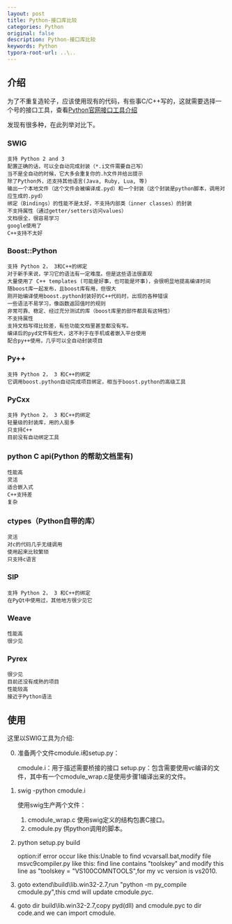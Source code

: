 ```yaml
---
layout: post
title: Python-接口库比较
categories: Python
original: false
description: Python-接口库比较
keywords: Python
typora-root-url: ..\..
---
```


## 介绍

为了不重复造轮子，应该使用现有的代码，有些事C/C++写的，这就需要选择一个号的接口工具，查看[Python官网接口工具介绍](https://wiki.python.org/moin/IntegratingPythonWithOtherLanguages)

发现有很多种，在此列举对比下。

### SWIG

	支持 Python 2 and 3
	配置正确的话，可以全自动完成封装（*.i文件需要自己写）
	当不是全自动的时候，它大多会重复你的.h文件并给出提示
	除了Python外，还支持其他语言(Java, Ruby, Lua, 等)
	输出一个本地文件（这个文件会被编译成.pyd）和一个封装（这个封装是python脚本，调用对应生成的.pyd）
	绑定（Bindings）的性能不是太好，不支持内部类（inner classes）的封装
	不支持属性（通过getter/setters访问values）
	文档很全，很容易学习
	google使用了
	C++支持不太好

### Boost::Python

	支持 Python 2， 3和C++的绑定
	对于新手来说，学习它的语法有一定难度。但是这些语法很直观
	大量使用了 C++ templates (可能是好事，也可能是坏事)，会很明显地提高编译时间
	随boost库一起发布，且boost库有用，但很大
	刚开始编译使用boost.python封装好的C++代码时，出现的各种错误
	一些语法不易学习，像函数返回值时的规则
	非常可靠、稳定、经过充分测试的库（boost库里的部件都具有这特性）
	不支持属性
	支持文档写得比较差，有些功能文档里甚至都没有写。
	编译后的pyd文件有些大，这不利于在手机或者嵌入平台使用
	配合py++使用，几乎可以全自动封装项目

### Py++

	支持 Python 2， 3 和C++的绑定
	它调用boost.python自动完成项目绑定，相当于boost.python的高级工具

### PyCxx

	支持 Python 2， 3 和C++的绑定
	轻量级的封装库，用的人挺多
	只支持C++
	目前没有自动绑定工具

### python C api(Python 的帮助文档里有)

	性能高
	灵活
	适合嵌入式
	C++支持差
	复杂

### ctypes（Python自带的库）

	灵活
	对c的代码几乎无缝调用
	使用起来比较繁琐
	只支持c语言

### SIP

	支持 Python 2， 3 和C++的绑定
	在PyQt中使用过，其他地方很少见它

### Weave

	性能高
	很少见

### Pyrex

	很少见
	目前还没有成熟的项目
	性能较高
	接近于Python语法

## 使用

这里以SWIG工具为介绍:


0. 准备两个文件cmodule.i和setup.py：

	cmodule.i：用于描述需要桥接的接口
	setup.py：包含需要使用vc编译的文件，其中有一个cmodule_wrap.c是使用步骤1编译出来的文件。

1. swig -python cmodule.i

	使用swig生产两个文件：
	1. cmodule_wrap.c 使用swig定义的结构包裹C接口。
	2. cmodule.py 供python调用的脚本。

2. python setup.py build

	option:if error occur like this:Unable to find vcvarsall.bat,modify file msvc9compiler.py like this:
	find line contains "toolskey" and modify this line as "toolskey = "VS100COMNTOOLS",for my vc version is vs2010.

3. goto extend\build\lib.win32-2.7,run "python -m py_compile cmodule.py",this cmd will update cmodule.pyc.

4. goto dir build\lib.win32-2.7,copy pyd(dll) and cmodule.pyc to dir code.and we can import cmodule.


